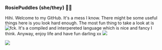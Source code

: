 ### RosiePuddles (she/they) 🏳️‍🌈
Hihi. Welcome to my GitHub. It's a mess I know. There might be some useful things here is you look hard enough.
The most fun thing to take a look at is ![fck](https://github.com/RosiePuddles/fck). It's a compiled and interpereted language which is nice and fancy I think. Anyway, enjoy life and have fun darling xx
![](https://github-readme-stats.vercel.app/api?username=RosiePuddles&show_icons=true&hide=contribs&custom_title=Things%20I%20Done%20Did&theme=synthwave)

![](https://github-readme-stats.vercel.app/api/top-langs/?username=RosiePuddles&layout=compact&custom_title=What%20I%20Use&theme=synthwave)
